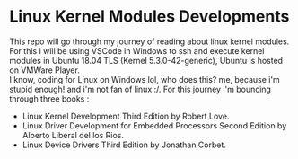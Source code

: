 # Linux Kernel Modules Developments
 This repo will go through my journey of reading about linux kernel modules.<br>
 For this i will be using VSCode in Windows to ssh and execute kernel modules in Ubuntu 18.04 TLS (Kernel 5.3.0-42-generic), Ubuntu is hosted on VMWare Player.<br>
 I know, coding for Linux on Windows lol, who does this? me, because i'm stupid enough! and i'm not fan of linux :/.
 For this journey i'm bouncing through three books :
 * Linux Kernel Development Third Edition by Robert Love.
 * Linux Driver Development for Embedded Processors Second Edition by Alberto Liberal del los Rios.
 * Linux Device Drivers Third Edition by Jonathan Corbet.
